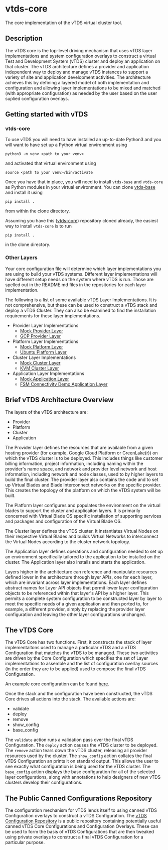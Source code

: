 # vtds-core
The core implementation of the vTDS virtual cluster tool.

## Description

The vTDS core is the top-level driving mechanism that uses vTDS layer
implementations and system configuration overlays to construct a
virtual Test and Development System (vTDS) cluster and deploy an
application on that cluster. The vTDS architecture defines a provider
and application independent way to deploy and manage vTDS instances to
support a variety of site and application development activities. The
architecture achieves this by defining a layered model of both
implementation and configuration and allowing layer implementations to
be mixed and matched (with appropriate configuration) as needed by the
user based on the user suplied configuration overlays.

## Getting started with vTDS

### vtds-core

To use vTDS you will need to have installed an up-to-date Python3 and
you will want to have set up a Python virtual environment using
```
python3 -m venv <path to your venv>
```
and activated that virtual environment using
```
source <path to your venv>/bin/activate
```

Once you have that in place, you will need to install `vtds-base` and
`vtds-core` as Python modules in your virtual environment. You can
clone [vtds-base](https://github.com/Cray-HPE/vtds-base) and install it using
```
pip install .
```
from within the clone directory.

Assuming you have this
([vtds-core](https://github.com/Cray-HPE/vtds-core)) repository cloned
already, the easiest way to install `vtds-core` is to run
```
pip install .
```
in the clone directory.

### Other Layers

Your core configuration file will determine which layer
implementations you are using to build your vTDS systems. Different
layer implementations will have different setup needs on the system
where vTDS is run. Those are spelled out in the README.md files in
the repositories for each layer implementation.

The following is a list of some available vTDS Layer
Implementations. It is not comprehensive, but these can be used to
construct a vTDS stack and deploy a vTDS Cluster. They can also be
examined to find the installation requirements for these layer
implementations.

- Provider Layer Implementations
  - [Mock Provider Layer](https://github.com/Cray-HPE/vtds-provider-mock)
  - [GCP Provider Layer](https://github.com/Cray-HPE/vtds-provider-gcp)
- Platform Layer Implementations
  - [Mock Platform Layer](https://github.com/Cray-HPE/vtds-platform-mock)
  - [Ubuntu Platform Layer](https://github.com/Cray-HPE/vtds-platform-ubuntu)
- Cluster Layer Implementations
  - [Mock Cluster Layer](https://github.com/Cray-HPE/vtds-cluster-mock)
  - [KVM Cluster Layer](https://github.com/Cray-HPE/vtds-cluster-kvm)
- Application Layer Implementations
  - [Mock Application Layer](https://github.com/Cray-HPE/vtds-application-mock)
  - [FSM Connectivity Demo Application Layer](https://github.com/Cray-HPE/vtds-application-demo)

## Brief vTDS Architecture Overview

The layers of the vTDS architecture are:

* Provider
* Platform
* Cluster
* Application

The Provider layer defines the resources that are available from a
given hosting provider (for example, Google Cloud Platform or
GreenLake(r)) on which the vTDS cluster is to be deployed. This
includes things like customer billing information, project
information, including naming within the provider's name space, and
network and provider level network and host information, including
network and node classes, used to by higher layers to build the final
cluster. The provider layer also contains the code and to set up
Virtual Blades and Blade Interconnect networks on the specific
provider. This creates the topology of the platform on which the vTDS
system will be built.

The Platform layer configures and populates the environment on the
virtual blades to support the cluster and applicaiton layers. It is
primarily concerned with Virtual Blade OS specific installation of
supporting services and packages and configuration of the Virtual
Blade OS.

The Cluster layer defines the vTDS cluster. It instantiates Virtual
Nodes on their respective Virtual Blades and builds Virtual Networks
to interconnect the Virtual Nodes according to the cluster network
topology.

The Application layer defines operations and configuration needed to
set up an environment specifically tailored to the application to be
installed on the cluster. The Application layer also installs and
starts the application.

Layers higher in the architecture can reference and manipulate
resources defined lower in the architecture through layer APIs, one
for each layer, which are invariant across layer implementations. Each
layer defines abstract names for Layer API objects that permit lower
layer configuration objects to be referenced within that layer's API
by a higher layer. This permits a complete system configuration to be
constructed layer by layer to meet the specific needs of a given
application and then ported to, for example, a different provider,
simply by replacing the provider layer configuration and leaving the
other layer configurations unchanged.

## The vTDS Core

The vTDS Core has two functions. First, it constructs the stack of
layer implementaitons used to manage a particular vTDS and a vTDS
Configuration that matches the vTDS to be managed. These two
activities are driven by the Core Configuration which specifies the
set of Layer implementations to assemble and the list of configuration
overlay sources (in the order they are to be applied) used to compose
the final vTDS Configuration.

An example core configuration can be found [here](https://github.com/Cray-HPE/vtds-configs/blob/9f42e0005c18e0de8de9aa72248252b74c693de4/core-configs/vtds-fsm-connectivity-git-layers.yaml).

Once the stack and the configuration have been constructed, the vTDS
Core drives all actions into the stack. The available actions are:

- validate
- deploy
- remove
- show_config
- base_config

The `validate` action runs a validation pass over the final vTDS
Configuration. The `deploy` action causes the vTDS cluster to be
deployed. The `remove` action tears down the vTDS cluster, releasing
all provider resources used by the cluster. The `show_config` action
collates the final vTDS Configuration an prints it on standard
output. This allows the user to see exactly what configuration is
being used for the vTDS cluster. The `base_config` action displays the
base configuration for all of the selected layer configurations, along
with annotations to help designers of new vTDS clusters develop their
configurations.

## The Public Canned Configurations Repository

The configuration mechanism for vTDS lends itself to using canned vTDS
Configuration overlays to construct a vTDS Configuration. The [vTDS
Configuration Repository](https://github.com/Cray-HPE/vtds-configs) is
a public repository containing potentially useful canned vTDS Core
Configurations and Configuration Overlays. These can be used to form
the basis of vTDS Configurations that are then tweaked using private
overlays to construct a final vTDS Configuration for a particular
purpose.
